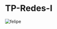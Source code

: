 # TP-Redes-I

![felipe](https://user-images.githubusercontent.com/21130697/172020805-f219e0a5-fddf-4930-b793-ebcf460f753e.png)
